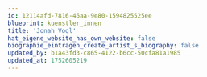 ```yaml
---
id: 12114afd-7816-46aa-9e80-1594825525ee
blueprint: kuenstler_innen
title: 'Jonah Vogl'
hat_eigene_website_has_own_website: false
biographie_eintragen_create_artist_s_biography: false
updated_by: b1a43fd3-c865-4122-b6cc-50cfa81a1985
updated_at: 1752605219
---
```

